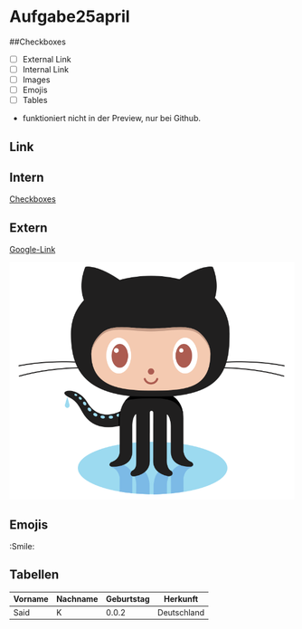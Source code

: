 # Aufgabe25april
##Checkboxes 
- [ ] External Link
- [ ] Internal Link
- [ ] Images
- [ ] Emojis
- [ ] Tables

* funktioniert nicht in der Preview, nur bei Github. 

## Link

## Intern
[Checkboxes](#Checkboxes)  

## Extern
[Google-Link](https://www.google.de)

![Pinguin](/images/logo.png)

## Emojis


:Smile: 


## Tabellen

| Vorname | Nachname | Geburtstag | Herkunft |  
| ---     |---       |---         |---       | 
|Said | K    | 0.0.2| Deutschland| 